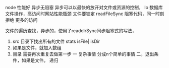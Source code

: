 node 性能好 异步无阻塞
异步可以以最快的放开对文件或资源的控制，
Io 数据库 文件操作，高访问时网站性能瓶颈
文件要锁定
readFileSync 阻塞代码，同一时刻拒绝 更多的访问

文件的遍历查找，异步的，使用了readdirSync同步阻塞式的写法，

1. src 目录下找出所有的文件
stats isFile| isDir
2. 如果是文件，就加入数组
3. 目录 需要再次重复去做第一步
一 复杂事情 分成n个简单的事情
二，退出条件，如果是文件。
递归

